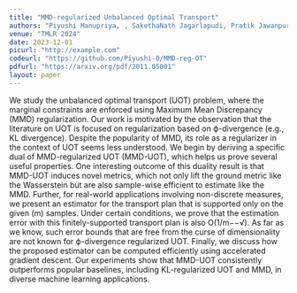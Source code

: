 ```yaml
---
title: "MMD-regularized Unbalanced Optimal Transport"
authors: "Piyushi Manupriya, , SakethaNath Jagarlapudi, Pratik Jawanpuria"
venue: "TMLR 2024"
date: 2023-12-01
picurl: "http://example.com"
codeurl: "https://github.com/Piyushi-0/MMD-reg-OT"
pdfurl: "https://arxiv.org/pdf/2011.05001" 
layout: paper
--- 
```

We study the unbalanced optimal transport (UOT) problem, where the marginal constraints are enforced using Maximum Mean Discrepancy (MMD) regularization. Our work is motivated by the observation that the literature on UOT is focused on regularization based on ϕ-divergence (e.g., KL divergence). Despite the popularity of MMD, its role as a regularizer in the context of UOT seems less understood. We begin by deriving a specific dual of MMD-regularized UOT (MMD-UOT), which helps us prove several useful properties. One interesting outcome of this duality result is that MMD-UOT induces novel metrics, which not only lift the ground metric like the Wasserstein but are also sample-wise efficient to estimate like the MMD. Further, for real-world applications involving non-discrete measures, we present an estimator for the transport plan that is supported only on the given (m) samples. Under certain conditions, we prove that the estimation error with this finitely-supported transport plan is also O(1/m−−√). As far as we know, such error bounds that are free from the curse of dimensionality are not known for ϕ-divergence regularized UOT. Finally, we discuss how the proposed estimator can be computed efficiently using accelerated gradient descent. Our experiments show that MMD-UOT consistently outperforms popular baselines, including KL-regularized UOT and MMD, in diverse machine learning applications.
